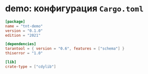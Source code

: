 
# demo: конфигурация              `Cargo.toml`

```toml
[package]
name = "tnt-demo"
version = "0.1.0"
edition = "2021"

[dependencies]
tarantool = { version = "0.6", features = ["schema"] }
thiserror = "1.0"

[lib]
crate-type = ["cdylib"]
```










